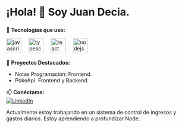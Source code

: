 # ¡Hola! 👋 Soy Juan Decia.  

###

🌟 **Tecnologías que uso:**  
<div align="left">
  <img src="https://cdn.jsdelivr.net/gh/devicons/devicon/icons/javascript/javascript-original.svg" height="40" alt="javascript logo"  />
  <img width="12" />
  <img src="https://cdn.jsdelivr.net/gh/devicons/devicon/icons/typescript/typescript-original.svg" height="40" alt="typescript logo"  />
  <img width="12" />
  <img src="https://cdn.jsdelivr.net/gh/devicons/devicon/icons/react/react-original.svg" height="40" alt="react logo"  />
  <img width="12" />
  <img src="https://cdn.jsdelivr.net/gh/devicons/devicon/icons/nodejs/nodejs-original.svg" height="40" alt="nodejs logo"  />
  <img width="12" />
</div>


🔨 **Proyectos Destacados:**  
- Notas Programación: Frontend.
- PokeApi: Frontend y Backend.  

📫 **Conéctame:**  
[![LinkedIn](https://img.shields.io/badge/LinkedIn-Connect-blue?logo=linkedin)](https://www.linkedin.com/in/juan-decia/)  

Actualmente estoy trabajando en un sistema de control de ingresos y gastos diarios.
Estoy aprendiendo a profundizar Node.
